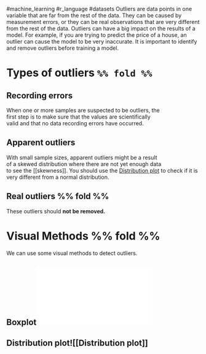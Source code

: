 #machine_learning #r_language #datasets 
Outliers are data points in one variable that are far from the rest of the data. They can be caused by measurement errors, or they can be real observations that are very different from the rest of the data. Outliers can have a big impact on the results of a model. For example, if you are trying to predict the price of a house, an outlier can cause the model to be very inaccurate. It is important to identify and remove outliers before training a model.

# Types of outliers `%% fold %%`
## Recording errors
When one or more samples are suspected to be outliers, the  
first step is to make sure that the values are scientifically  
valid and that no data recording errors have occurred.
## Apparent outliers
With small sample sizes, apparent outliers might be a result  
of a skewed distribution where there are not yet enough data  
to see the [[skewness]].
You should use the [Distribution plot](Distribution%20plot.md) to check if it is very different from a normal distribution.
## Real outliers %% fold %%
These outliers should **not be removed.**
# Visual Methods %% fold %%
We can use some visual methods to detect outliers.
## Boxplot![Boxplot](Boxplot.md)

## Distribution plot![[Distribution plot]]

